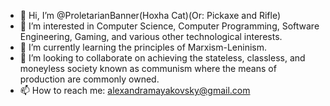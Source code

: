 - 👋 Hi, I’m @ProletarianBanner(Hoxha Cat)(Or: Pickaxe and Rifle)
- 👀 I’m interested in Computer Science, Computer Programming, Software Engineering, Gaming, and various other technological interests.
- 🌱 I’m currently learning the principles of Marxism-Leninism.
- 💞️ I’m looking to collaborate on achieving the stateless, classless, and moneyless society known as communism where the means of production are commonly owned.
- 📫 How to reach me: alexandramayakovsky@gmail.com

<!---
ProletarianBanner/ProletarianBanner is a ✨ special ✨ repository because its `README.md` (this file) appears on your GitHub profile.
You can click the Preview link to take a look at your changes.
--->
